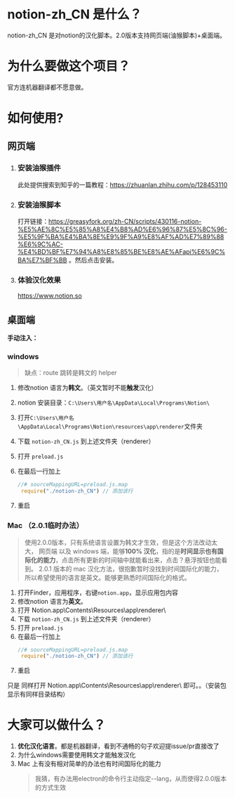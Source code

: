 # notion-zh_CN 是什么？

notion-zh_CN 是对notion的汉化脚本。2.0版本支持网页端(油猴脚本)+桌面端。

# 为什么要做这个项目？

官方连机器翻译都不愿意做。

# 如何使用?

## 网页端
1. ### 安装油猴插件
    此处提供搜索到知乎的一篇教程：https://zhuanlan.zhihu.com/p/128453110
  
2. ### 安装油猴脚本
    打开链接：https://greasyfork.org/zh-CN/scripts/430116-notion-%E5%AE%8C%E5%85%A8%E4%B8%AD%E6%96%87%E5%8C%96-%E5%9F%BA%E4%BA%8E%E9%9F%A9%E8%AF%AD%E7%89%88%E6%9C%AC-%E4%BD%BF%E7%94%A8%E8%85%BE%E8%AE%AFapi%E6%9C%BA%E7%BF%BB 。然后点击安装。
    
3. ### 体验汉化效果
    https://www.notion.so

## 桌面端
**手动注入：**

### windows
> 缺点：route 跳转是韩文的 helper

1. 修改notion 语言为**韩文**。（英文暂时不能**触发**汉化）
2. notion 安装目录：`C:\Users\用户名\AppData\Local\Programs\Notion\`

3. 打开`C:\Users\用户名\AppData\Local\Programs\Notion\resources\app\renderer`文件夹

4. 下载 `notion-zh_CN.js` 到上述文件夹（renderer）
5. 打开 `preload.js`
6. 在最后一行加上
   ```js
   //# sourceMappingURL=preload.js.map
    require("./notion-zh_CN") // 添加该行
   ```
7. 重启

### Mac （2.0.1临时办法）

> 使用2.0.0版本，只有系统语言设置为韩文才生效，但是这个方法改动太大，
网页端 以及 windows 端，能够**100% 汉化**，指的是**时间显示也有国际化的能力**，点击所有更新的时间轴中就能看出来，点击？悬浮按钮也能看到。
2.0.1 版本的 mac 汉化方法，很抱歉暂时没找到时间国际化的能力，所以希望使用的语言是英文。能够更熟悉时间国际化的格式。

1. 打开Finder，应用程序，右键`notion.app`，显示应用包内容
2. 修改notion 语言为**英文**。
3. 打开 Notion.app\Contents\Resources\app\renderer\
4. 下载 `notion-zh_CN.js` 到上述文件夹（renderer）
5. 打开 `preload.js`
6. 在最后一行加上
   ```js
   //# sourceMappingURL=preload.js.map
    require("./notion-zh_CN") // 添加该行
   ```
7. 重启
   
只是 同样打开 Notion.app\Contents\Resources\app\renderer\ 即可。。（安装包显示有同样目录结构）

# 大家可以做什么？

1. **优化汉化语言**。都是机器翻译，看到不通畅的句子欢迎提issue/pr直接改了
2. 为什么windows需要使用韩文才能触发汉化
3. Mac 上有没有相对简单的办法也有时间国际化的能力
   > 我猜，有办法用electron的命令行主动指定--lang，从而使得2.0.0版本的方式生效
